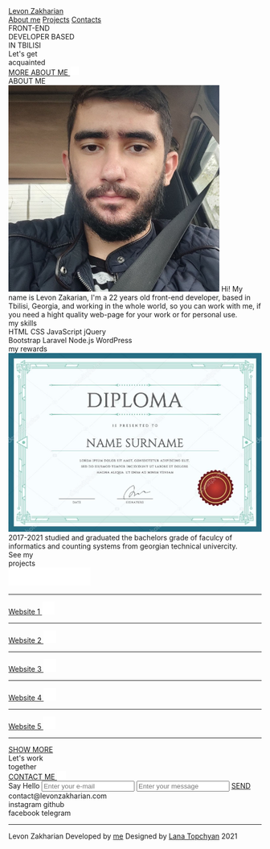 <!DOCTYPE html>
<html lang="en">
<head>
    <meta charset="UTF-8">
    <meta http-equiv="X-UA-Compatible" content="IE=edge">
    <meta name="viewport" content="width=device-width, initial-scale=1.0">
    <title>Levon Zakharian</title>
    <!--Inter font-->
    <link rel="preconnect" href="https://fonts.googleapis.com">
    <link rel="preconnect" href="https://fonts.gstatic.com" crossorigin>
    <link href="https://fonts.googleapis.com/css2?family=Inter:wght@400;500&display=swap" rel="stylesheet">
    <!--/Inter font-->
    <!--Animation script files-->
    <link rel="stylesheet" href="css/style.css">
    <!--End of animation script files-->
</head>
<body>
    <div class="animation" id="animation">
        <!--header-->
        <div class="header">
            <a href="/" class="logo">Levon Zakharian</a>
            <div class="menu-btns">
                <a href="#about" class="menu-btn">About me</a>
                <a href="#projects" class="menu-btn">Projects</a>
                <a href="#contacts" class="menu-btn">Contacts</a>
            </div>
        </div>
        <!-- /.header -->
        <div class="main-texts">
            <div class="tx1">
                <span class="main-text">FRONT-END</span>
            </div>
            <div class="tx2">
                <span class="main-text tx2">DEVELOPER BASED</span>
            </div>
            <div class="tx3">
                <span class="main-text tx3">IN TBILISI</span>
            </div>
        </div>
        <!-- /.main-texts -->
    </div>
    <!-- /.animation(header) -->
    <div class="main-content">
            <div class="about" id="about">
                <div class="about-header">
                    <div class="about-texts">
                        <div class="abtx1">
                            <span class="about-text">Let's get</span>
                        </div>
                        <!-- /.abtx1 -->
                        <div class="abtx2">
                            <span class="about-text">acquainted</span>
                        </div>
                        <!-- /.abtx2 -->
                    </div>
                    <div class="about-button">
                        <a href="#" class="about-more">MORE ABOUT ME
                            <img src="img/arrow-about.png" alt="" class="about-arrow">
                        </a>
                    </div>
                </div>
                <div class="about-content">
                    <div class="about-me">
                        <span class="about-me-title">ABOUT ME</span>
                        <div class="about-me-img"><img class="my-photo" src="img/my-photo.png" alt="">
                            <span class="about-me-text">Hi! My name is Levon Zakarian, I'm a 22 years old front-end developer, based in Tbilisi, Georgia, and working in the whole world, so you can work with me, if you need a hight quality web-page for your work or for personal use.</span>
                        </div>
                    </div>
                    <!-- /.about-me -->
                    <div class="my-skills">
                        <span class="about-me-title">my skills</span>
                        <div class="skills">
                            <div class="skill-list">
                                <span class="skill">HTML</span>
                                <span class="skill sm">CSS</span>
                                <span class="skill sm">JavaScript</span>
                                <span class="skill sm">jQuery</span>
                            </div>
                            <div class="skill-list slr">
                                <span class="skill">Bootstrap</span>
                                <span class="skill sm">Laravel</span>
                                <span class="skill sm">Node.js</span>
                                <span class="skill sm">WordPress</span>
                            </div>
                        </div>
                    </div>
                    <!-- /.my-skills -->
                    <div class="my-rewards">
                        <span class="about-me-title">my rewards</span>
                        <div class="about-me-img"><img class="diploma" src="img/diploma.jpg" alt="">
                            <div class="about-me-text">
                                <span class="reward-years">2017-2021</span>
                                <span class="rwrddb">studied and graduated the bachelors grade of faculcy of informatics and counting systems from georgian technical univercity.</span>
                            </div>
                        </div>
                    </div>
                    <!-- /.my-rewards -->
                </div>
                <!-- /.about-content -->
            </div>
            <!-- /.about -->
            <div class="projects" id="projects">
                <div class="about-texts">
                    <div class="prjct1">
                        <span class="about-text">See my</span>
                    </div>
                    <!-- /.abtx1 -->
                    <div class="prjct2">
                        <span class="about-text">projects</span>
                    </div>
                    <!-- /.abtx2 -->
                </div>
                <div class="github">
                    <a href="#">
                        <img class="github-image" src="img/github.png" alt="">
                    </a>
                </div>
                <div class="websites">
                    <hr class="website-hr">
                    <div class="website">
                        <a href="#" class="wbst">
                            Website 1
                            <img class="open-site-arrow" src="img/website-arrow.png" alt="">
                        </a>
                    </div>
                    <hr class="website-hr">
                    <div class="website">
                        <a href="#" class="wbst">
                            Website 2
                            <img class="open-site-arrow" src="img/website-arrow.png" alt="">
                        </a>
                    </div>
                    <hr class="website-hr">
                    <div class="website">
                        <a href="#" class="wbst">
                            Website 3
                            <img class="open-site-arrow" src="img/website-arrow.png" alt="">
                        </a>
                    </div>
                    <hr class="website-hr">
                    <div class="website">
                        <a href="#" class="wbst">
                            Website 4
                            <img class="open-site-arrow" src="img/website-arrow.png" alt="">
                        </a>
                    </div>
                    <hr class="website-hr">
                    <div class="website">
                        <a href="#" class="wbst">
                            Website 5
                            <img class="open-site-arrow" src="img/website-arrow.png" alt="">
                        </a>  
                    </div>
                    <hr class="website-hr">
                </div>
                <div class="show-more">
                    <a href="#" class="show-more-button">
                        SHOW MORE
                    </a>
                </div>
            </div>
            <!-- /.projects -->
            <div class="footer" id="contacts">
                <div class="about-texts">
                    <div class="ftr1">
                        <span class="about-text">Let's work</span>
                    </div>
                    <!-- /.abtx1 -->
                    <div class="ftr2">
                        <span class="about-text">together</span>
                    </div>
                    <!-- /.abtx2 -->
                </div>
                <div class="contact-me">
                    <a href="#" class="about-more">CONTACT ME
                        <img src="img/arrow-about.png" alt="" class="about-arrow">
                    </a>
                </div>
                <div class="contact">
                    <div class="say-hello">
                        <span class="hello-text">Say Hello</span>
                        <input class="input inpt" type="text" placeholder="Enter your e-mail">
                        <input class="input" type="text" placeholder="Enter your message">
                        <a href="#" class="send-button">SEND</a>
                    </div>
                    <div class="social-media">
                        <span class="contact-mail">contact@levonzakharian.com</span>
                        <div class="social">
                            <div class="social-position1">
                                <div class="social-block">
                                    <span class="media m1">instagram</span>
                                    <span class="media m2">github</span>
                                </div>
                            </div>
                            <div class="social-position2">
                                <div class="social-block scml">
                                    <span class="media m1">facebook</span>
                                    <span class="media m2">telegram</span>
                                </div>
                            </div>
                        </div>
                    </div>
                </div>
            </div>
            <!-- /.footer -->
            <div class="real-footer">
                <hr class="footer-hr">
                <div class="footer-texts">
                    <span class="footer-text2">Levon Zakharian</span>
                    <span class="footer-text">Developed by <a class="footer-link" href="#">me</a></span>
                    <span class="footer-text3">Designed by <a class="footer-link" href="#">Lana Topchyan</a></span>
                    <span class="footer-text">2021</span>
                </div>
            </div>  
    </div>
    <!--Animation-->
    <script src="js/three.min.js"></script>
    <script src="js/vanta.net.min.js"></script>
    <script src="js/animation.js"></script>
    <!--Animation-end-->
</body>
</html>
